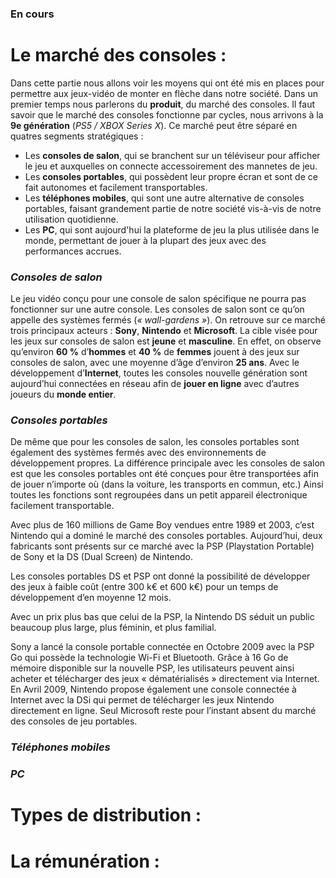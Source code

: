 ### En cours ###

# __Le marché des consoles :__

Dans cette partie nous allons voir les moyens qui ont été mis en places pour permettre aux jeux-vidéo de monter en flèche dans notre société.
Dans un premier temps nous parlerons du **produit**, du marché des consoles.
Il faut savoir que le marché des consoles fonctionne par cycles, nous arrivons à la **9e génération** (*PS5 / XBOX Series X*). Ce marché peut être séparé en quatres segments stratégiques :

* Les **consoles de salon**, qui se branchent sur un téléviseur pour afficher le jeu et auxquelles on connecte accessoirement des mannetes de jeu.
* Les **consoles portables**, qui possèdent leur propre écran et sont de ce fait autonomes et facilement transportables.
* Les **téléphones mobiles**, qui sont une autre alternative de consoles portables, faisant grandement partie de notre société vis-à-vis de notre utilisation quotidienne.
* Les **PC**, qui sont aujourd'hui la plateforme de jeu la plus utilisée dans le monde, permettant de jouer à la plupart des jeux avec des performances accrues.


### **_Consoles de salon_**

Le jeu vidéo conçu pour une console de salon spécifique ne pourra pas fonctionner sur une autre console. Les consoles de salon sont ce qu’on appelle des systèmes fermés (*« wall-gardens »*).
On retrouve sur ce marché trois principaux acteurs :
**Sony**, **Nintendo** et **Microsoft**.
La cible visée pour les jeux sur consoles de salon est **jeune** et **masculine**. En effet, on observe qu’environ **60 %** d’**hommes** et **40 %** de **femmes** jouent à des jeux sur consoles de salon, avec une moyenne d’âge d’environ **25 ans**.
Avec le développement d’**Internet**, toutes les consoles nouvelle génération sont aujourd’hui connectées en réseau afin de **jouer en ligne** avec d’autres joueurs du **monde entier**.

### **_Consoles portables_**
De même que pour les consoles de salon, les consoles portables sont également des systèmes fermés avec des environnements de développement propres. La différence principale avec les consoles de salon est que les consoles portables ont été conçues pour être transportées afin de jouer n’importe où (dans la voiture, les transports en commun, etc.) Ainsi toutes les fonctions sont regroupées dans un petit appareil électronique facilement transportable.

Avec plus de 160 millions de Game Boy vendues entre 1989 et 2003, c’est Nintendo qui a dominé le marché des consoles portables. Aujourd’hui, deux fabricants sont présents sur ce marché avec la PSP (Playstation Portable) de Sony et la DS (Dual Screen) de Nintendo.

Les consoles portables DS et PSP ont donné la possibilité de développer des jeux à faible coût (entre 300 k€ et 600 k€) pour un temps de développement d’en moyenne 12 mois.

Avec un prix plus bas que celui de la PSP, la Nintendo DS séduit un public beaucoup plus large, plus féminin, et plus familial.

Sony a lancé la console portable connectée en Octobre 2009 avec la PSP Go qui possède la technologie Wi-Fi et Bluetooth. Grâce à 16 Go de mémoire disponible sur la nouvelle PSP, les utilisateurs peuvent ainsi acheter et télécharger des jeux « dématérialisés » directement via Internet. En Avril 2009, Nintendo propose également une console connectée à Internet avec la DSi qui permet de télécharger les jeux Nintendo directement en ligne. Seul Microsoft reste pour l’instant absent du marché des consoles de jeu portables. 

### **_Téléphones mobiles_**

### **_PC_**

# __Types de distribution :__

# __La rémunération :__